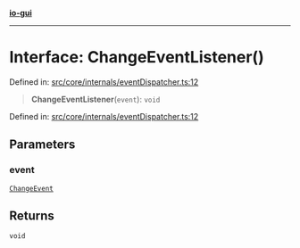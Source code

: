 [**io-gui**](../README.md)

***

# Interface: ChangeEventListener()

Defined in: [src/core/internals/eventDispatcher.ts:12](https://github.com/io-gui/io/blob/main/src/core/internals/eventDispatcher.ts#L12)

> **ChangeEventListener**(`event`): `void`

Defined in: [src/core/internals/eventDispatcher.ts:12](https://github.com/io-gui/io/blob/main/src/core/internals/eventDispatcher.ts#L12)

## Parameters

### event

[`ChangeEvent`](ChangeEvent.md)

## Returns

`void`
